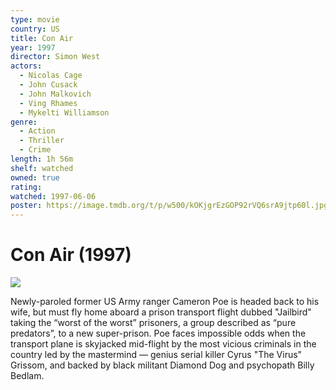 ```yaml
---
type: movie
country: US
title: Con Air
year: 1997
director: Simon West
actors:
  - Nicolas Cage
  - John Cusack
  - John Malkovich
  - Ving Rhames
  - Mykelti Williamson
genre:
  - Action
  - Thriller
  - Crime
length: 1h 56m
shelf: watched
owned: true
rating:
watched: 1997-06-06
poster: https://image.tmdb.org/t/p/w500/kOKjgrEzGOP92rVQ6srA9jtp60l.jpg
---
```


# Con Air (1997)

![](https://image.tmdb.org/t/p/w500/kOKjgrEzGOP92rVQ6srA9jtp60l.jpg)

Newly-paroled former US Army ranger Cameron Poe is headed back to his wife, but must fly home aboard a prison transport flight dubbed "Jailbird" taking the “worst of the worst” prisoners, a group described as “pure predators”, to a new super-prison. Poe faces impossible odds when the transport plane is skyjacked mid-flight by the most vicious criminals in the country led by the mastermind — genius serial killer Cyrus "The Virus" Grissom, and backed by black militant Diamond Dog and psychopath Billy Bedlam.